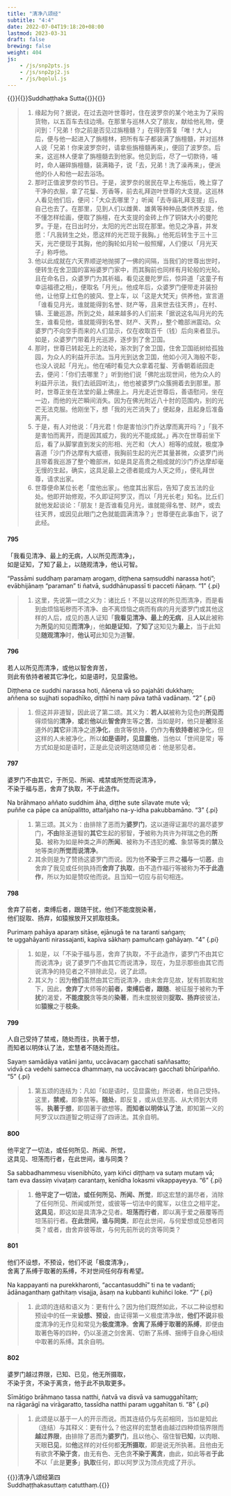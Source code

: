```yaml
---
title: "清净八颂经"
subtitle: "4:4"
date: 2022-07-04T19:18:20+08:00
lastmod: 2023-03-31
draft: false
brewing: false
weight: 404
js:
    - /js/snp2pts.js
    - /js/snp2pj2.js
    - /js/bqolul.js
---
```



{{<subtitle>}}{{<suttalink src="snp4.4">}}Suddhaṭṭhaka Sutta{{</suttalink>}}{{</subtitle>}}

> 1. 缘起为何？据说，在过去迦叶世尊时，住在波罗奈的某个地主为了采购货物，以五百车去往边境。在那里与巡林人交了朋友，献给他礼物，便问到：「兄弟！你之前是否见过旃檀髓？」在得到答复「唯！大人」后，便与他一起进入了旃檀林，把所有车子都装满了旃檀髓，并对巡林人说「兄弟！你来波罗奈时，请拿些旃檀髓再来」，便回了波罗奈。后来，这巡林人便拿了旃檀髓去到他家。他见到后，尽了一切款待，哺时，命人碾碎旃檀髓，装满箱子，说「去，兄弟！洗了澡再来」，便派他的仆人和他一起去浴场。
> 1. 那时正值波罗奈的节日。于是，波罗奈的居民在早上布施后，晚上穿了干净的衣服，拿了花鬘、芳香等，前去礼拜迦叶世尊的大支提。这巡林人看见他们后，便问：「大众去哪里？」听闻「去寺庙礼拜支提」后，自己也去了。在那里，见到人们以雌黄、雄黄等种种品类供养支提，他不懂怎样绘画，便取了旃檀，在大支提的金砖上作了铜钵大小的曼陀罗。于是，在日出时分，太阳的光芒出现在那里。他见之净喜，并发愿：「凡我转生之处，愿这样的光芒现于我胸。」他死后转生于三十三天，光芒便现于其胸，他的胸轮如月轮一般照耀，人们便以「月光天子」称呼他。
> 1. 他以此成就在六天界顺逆地抛掷了一佛的间隔，当我们的世尊出世时，便转生在舍卫国的富裕婆罗门家中，而其胸前也同样有月轮般的光轮。且在命名日，众婆罗门为其祈福，看见这曼陀罗后，惊异道「这童子有幸运福德之相」，便取名「月光」。他成年后，众婆罗门便带走并装扮他，让他穿上红色的披风、登上车，以「这是大梵天」供养他，宣言道「谁看见月光，谁就能得到名誉、财产等，且来世去往天界」，在村、镇、王畿巡游。所到之处，越来越多的人们前来「据说这名叫月光的先生，谁看见他，谁就能得到名誉、财产、天界」，整个瞻部洲震动。众婆罗门不向空手而来的人们显示，仅在收取百千（钱）后向来者显示。如是，众婆罗门带着月光巡游，逐步到了舍卫国。
> 1. 那时，世尊已转起无上的法轮，渐次到了舍卫国，住舍卫国祇树给孤独园，为众人的利益开示法。当月光到达舍卫国，他如小河入海般不彰，也没人说起「月光」。他在哺时看见大众拿着花鬘、芳香朝着祇园走去，便问：「你们去哪里？」听到他们说「佛陀出现世间，他为众人的利益开示法，我们去祇园听法」，他也被婆罗门众簇拥着去到那里。那时，世尊正坐在法堂的最上佛座上。月光走近世尊后，善语慰问，坐在一边，而他的光芒瞬间消失。因为在佛光附近八十肘的范围内，别的光芒无法克服。他刚坐下，想「我的光芒消失了」便起身，且起身后准备离开。
> 1. 于是，有人对他说：「月光君！你是害怕沙门乔达摩而离开吗？」「我不是害怕而离开，而是因其威力，我的光不能成就。」再次在世尊前坐下后，看了从脚掌直到发尖的形相、光芒和（大人）相等的成就，极度净喜道「沙门乔达摩有大威德，我胸前生起的光芒其量甚微，众婆罗门尚且带着我巡游了整个瞻部洲，如是具足高贵之相成就的沙门乔达摩却毫无慢的生起，确实，这具足最上之德者能成为人天之师」，便礼拜世尊，请求出家。
> 1. 世尊便命某位长老「度他出家」。他度其出家后，告知了皮五法的业处。他即开始修观，不久即证阿罗汉，而以「月光长老」知名。比丘们就他发起谈论：「朋友！是否谁看见月光，谁就能得名誉、财产，或去往天界，或因见此眼门之色就能圆满清净？」世尊便在此事由下，说了此经。

#### 795

「我看见清净、最上的无病，人以所见而清净」，  
如是证知，了知了最上，以随观清净，他认可智。

“Passāmi suddhaṃ paramaṃ arogaṃ, diṭṭhena saṃsuddhi narassa hoti”;  
evābhijānaṃ “paraman” ti ñatvā, suddhānupassī ti pacceti ñāṇaṃ. <q>1</q>
{.pi}

> 1. 这里，先说第一颂之义为：诸比丘！不是以这样的所见而清净，而是看到由烦恼垢秽而不清净、由不离烦恼之病而有病的月光婆罗门或其他这样的人后，成见的愚人证知「**我看见清净、最上的无病**，且**人以**此被称为**所见**的知见**而清净**」，他**如是证知**，**了知了**这知见为**最上**，当于此知见**随观清净**时，**他认可**此知见为道**智**。

#### 796

若人以所见而清净，或他以智舍弃苦，  
则此有依持者被其它净化，如是语时，见显露他。

Diṭṭhena ce suddhi narassa hoti, ñāṇena vā so pajahāti dukkhaṃ;  
aññena so sujjhati sopadhīko, diṭṭhī hi naṃ pāva tathā vadānaṃ. <q>2</q>
{.pi}

> 1. 但这并非道智，因此说了第二颂。其义为：**若人以**被称为见色的**所见而**得烦恼的**清净**，**或**若**他以**此**智舍弃**生等之**苦**，当如是时，他只是**被**除圣道外的**其它**非清净之道**净化**，由贪等依持，仍作为**有依持者**被净化，但这样的人未被净化，所以**如是语时，见显露他**，当他以「世间是常」等方式如是如是语时，正是此见说明这随顺见者：他是邪见者。

#### 797

婆罗门不由其它，于所见、所闻、戒禁或所觉而说清净，  
不染于福与恶，舍弃了执取，不于此造作。

Na brāhmaṇo aññato suddhim āha, diṭṭhe sute sīlavate mute vā;  
puññe ca pāpe ca anūpalitto, attañjaho na-y-idha pakubbamāno. <q>3</q>
{.pi}

> 1. 第三颂。其义为：由排除了恶而为**婆罗门**，这以道得证漏尽的漏尽婆罗门，**不由**除圣道智的**其它**生起的邪智，**于**被称为共许为祥瑞之色的**所见**、被称为如是种类之声的**所闻**、被称为不违犯的**戒**、象禁等类的**禁**及地等类的**所觉而说清净**。
> 1. 其余则是为了赞扬这婆罗门而说。因为他**不染于**三界之**福与**一切**恶**，由舍弃了我见或任何执持而**舍弃了执取**，由不造作福行等被称为**不于此造作**，所以为如是赞叹他而说。且当知一切应与前句相连。

#### 798

舍弃了前者，束缚后者，跟随干扰，他们不能度脱染著，  
他们捉取、扬弃，如猿猴放开又抓取枝条。

Purimaṃ pahāya aparaṃ sitāse, ejānugā te na taranti saṅgaṃ;  
te uggahāyanti nirassajanti, kapīva sākhaṃ pamuñcaṃ gahāyaṃ. <q>4</q>
{.pi}

> 1. 如是，以「不染于福与恶，舍弃了执取，不于此造作，婆罗门不由其它而说清净」说了婆罗门不由其它而说清净，现在，为显示那些由其它而说清净的持见者之不排除此见，说了此颂。
> 1. 其义为：因为**他们**虽然由其它而说清净，由未舍弃见故，犹有抓取和放下，因此，**舍弃了**大师等的**前者，束缚后者，跟随**、被征服于被称为**干扰**的渴爱，**不能度脱**贪等类的**染著**，而未度脱彼则**捉取、扬弃**彼彼法，如**猿猴**之于**枝条**。

#### 799

人自己受持了禁戒，随处而往，执著于想，  
而知者以明体认了法，宏慧者不随处而往。

Sayaṃ samādāya vatāni jantu, uccāvacaṃ gacchati saññasatto;  
vidvā ca vedehi samecca dhammaṃ, na uccāvacaṃ gacchati bhūripañño. <q>5</q>
{.pi}

> 1. 第五颂的连结为：凡如「如是语时，见显露他」所说者，他自己受持。这里，**禁戒**，即象禁等。**随处**，即反复，或从低至高、从大师到大师等。**执著于想**，即固著于欲想等。**而知者以明体认了法**，即知第一义的阿罗汉以四道智之明证得了四谛法。其余自明。

#### 800

他平定了一切法，或任何所见、所闻、所觉，  
这具见、坦荡而行者，在此世间，谁与同类？

Sa sabbadhammesu visenibhūto, yaṃ kiñci diṭṭhaṃ va sutaṃ mutaṃ vā;  
tam eva dassiṃ vivaṭaṃ carantaṃ, kenīdha lokasmi vikappayeyya. <q>6</q>
{.pi}

> 1. **他平定了一切法，或任何所见、所闻、所觉**，即这宏慧的漏尽者，消除了任何所见、所闻或所觉，或彼等一切法中的魔军，以住立之相平定。**这具见**，即这如是具清净之见者。**坦荡而行者**，即以离于爱之蔽覆等而坦荡前行者。**在此世间，谁与同类**，即在此世间，与何爱想或见想者同类？或者，由舍弃彼等故，与何先前所说的贪等同类？

#### 801

他们不设想，不预设，他们不说「极度清净」，  
舍离了系缚于取著的系缚，不对世间任何存有希望。

Na kappayanti na purekkharonti, “accantasuddhī” ti na te vadanti;  
ādānaganthaṃ gathitaṃ visajja, āsaṃ na kubbanti kuhiñci loke. <q>7</q>
{.pi}

> 1. 此颂的连结和语义为：更有什么？因为他们既然如此，不以二种设想和预设中的任一来**设想、预设**，由证得第一义极度清净故，**他们不说**非极度清净的无作见和常见为**极度清净**。**舍离了系缚于取著的系缚**，即便由取著色等的四种，仍以圣道之剑舍离、切断了系缚、捆缚于自身心相续中取著的系缚。其余自明。

#### 802

婆罗门越过界限，已知、已见，他无所摄取，  
不染于贪，不染于离贪，他于此不执取更多。

Sīmātigo brāhmaṇo tassa natthi, ñatvā va disvā va samuggahītaṃ;  
na rāgarāgī na virāgaratto, tassīdha natthi param uggahītan ti. <q>8</q>
{.pi}

> 1. 此颂是以基于一人的开示而说。而其连结仍与先前相同，当如是知此（连结）与其释义：更有什么？他这样的宏慧者由越过四种烦恼界限而**越过界限**，由排除了恶而为**婆罗门**，且以他心、宿住智**已知**，以肉眼、天眼**已见**，如**他**这样的对任何都**无所摄取**，即是说无所执著。且他由无有欲贪**不染于贪**，由无有色、无色贪**不染于离贪**，由此，如此等者**于此不**以「此是**更多**」**执取**任何，即以阿罗汉为顶点完成了开示。


{{<eof>}}清净八颂经第四<br>Suddhaṭṭhakasuttaṃ catutthaṃ.{{</eof>}}